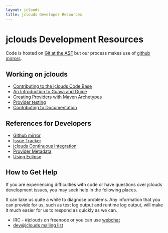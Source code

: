 ```yaml
---
layout: jclouds
title: jclouds Developer Resources
---
```


# jclouds Development Resources

Code is hosted on [Git at the ASF](https://git-wip-us.apache.org/repos/asf?s=jclouds) but our process makes use of [github mirrors](https://github.com/jclouds).  

## Working on jclouds
	
   *  [Contributing to the jclouds Code Base](/documentation/devguides/contributing-to-jclouds)
   *  [An Introduction to Guava and Guice](/documentation/devguides/guice-guava-primer)
   *  [Creating Providers with Maven Archetypes](/documentation/devguides/creating-providers-with-maven)
   *  [Provider testing](/documentation/devguides/provider-testing)
   *  [Contributing to Documentation](/documentation/devguides/contributing-to-documentation)

## References for Developers

   *  [Github mirror](https://github.com/jclouds)
   *  [Issue Tracker](https://issues.apache.org/jira/browse/JCLOUDS)
   *  [jclouds Continuous Integration](/documentation/devguides/continuous-integration)
   *  [Provider Metadata](/documentation/devguides/provider-metadata)
   *  [Using Eclipse](/documentation/devguides/using-eclipse)

## How to Get Help

If you are experiencing difficulties with code or have questions over jclouds development issues, you may seek help in the following places.

It can take us quite a while to diagnose problems.  Any information that you can provide for us, such as test log output and runtime log output, will make it 
much easier for us to respond as quickly as we can.

   *  IRC - #jclouds on freenode or you can use [webchat](http://webchat.freenode.net/?channels=#jclouds)
   *  [dev@jclouds mailing list](mailto:dev-subscribe@jclouds.incubator.apache.org)

